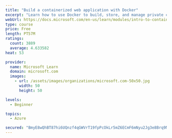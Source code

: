 ```yaml
---
title: "Build a containerized web application with Docker"
excerpt: "Learn how to use Docker to build, store, and manage private container images with the Azure Container Registry."
webUrl: https://docs.microsoft.com/en-us/learn/modules/intro-to-containers/
type: course
price: Free
length: PT57M
ratings:
  count: 3889
  average: 4.633582
heat: 53

provider:
  name: Microsoft Learn
  domain: microsoft.com
  images:
    - url: /assets/images/organizations/microsoft.com-50x50.jpg
      width: 50
      height: 50

levels:
  - Beginner

topics:
  - Azure

secured: "BmyE8wQhBT87hi6UQnzf4qGWVrT19fpPcOkLr5mZ6ECmF6mNyu2Jg3e8Brq9NXa6YwSWiRKiUsPRRyhQGmYivlv7y0j2vwXmwCjCH87BngY2r1iApX2WEIJR9Yfre8R5SEpm3fKwnwOewLglS+Y0KSAc4dDS8OPm2AEioISF1X+HbPvYLajNV8yO9Rw8FGyUMmSH4zw9zDQoQFdN0imzu+mYBCk140hmxRAHeQ6/VZ54P5zqU6qgw33fgaDNIoHvnmQyfgrlF4kXHLXlg66aq1jNNUH3uBY0NNrPg2UKb+IWIWFV7Rr8VEhCtEDRJ8/OUMCJteZRqwWFQh2JaW3b9lL/plxpClX48/uYY7YIjk+1L3xSr4d7PtvqOejr0hzjQKb096BSE19iAdRJ117ts7MmjUM71Nrt424prdIOyns=;VT7cDR7UePcF8ajZZDxX0g=="
---
```


